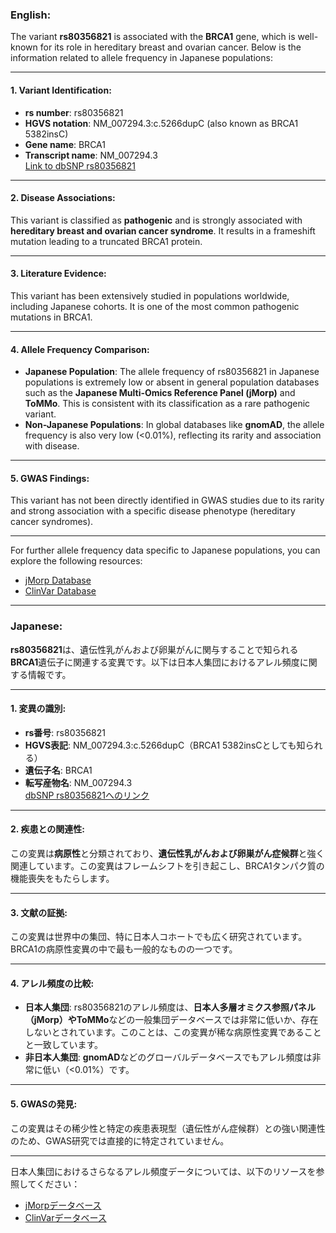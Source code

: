 ### English:
The variant **rs80356821** is associated with the **BRCA1** gene, which is well-known for its role in hereditary breast and ovarian cancer. Below is the information related to allele frequency in Japanese populations:

---

#### 1. **Variant Identification**:
- **rs number**: rs80356821
- **HGVS notation**: NM_007294.3:c.5266dupC (also known as BRCA1 5382insC)
- **Gene name**: BRCA1
- **Transcript name**: NM_007294.3  
  [Link to dbSNP rs80356821](https://www.ncbi.nlm.nih.gov/snp/rs80356821)

---

#### 2. **Disease Associations**:
This variant is classified as **pathogenic** and is strongly associated with **hereditary breast and ovarian cancer syndrome**. It results in a frameshift mutation leading to a truncated BRCA1 protein.

---

#### 3. **Literature Evidence**:
This variant has been extensively studied in populations worldwide, including Japanese cohorts. It is one of the most common pathogenic mutations in BRCA1.

---

#### 4. **Allele Frequency Comparison**:
- **Japanese Population**: The allele frequency of rs80356821 in Japanese populations is extremely low or absent in general population databases such as the **Japanese Multi-Omics Reference Panel (jMorp)** and **ToMMo**. This is consistent with its classification as a rare pathogenic variant.
- **Non-Japanese Populations**: In global databases like **gnomAD**, the allele frequency is also very low (<0.01%), reflecting its rarity and association with disease.

---

#### 5. **GWAS Findings**:
This variant has not been directly identified in GWAS studies due to its rarity and strong association with a specific disease phenotype (hereditary cancer syndromes).

---

For further allele frequency data specific to Japanese populations, you can explore the following resources:
- [jMorp Database](https://jmorp.megabank.tohoku.ac.jp/)
- [ClinVar Database](https://www.ncbi.nlm.nih.gov/clinvar/)

---

### Japanese:
**rs80356821**は、遺伝性乳がんおよび卵巣がんに関与することで知られる**BRCA1**遺伝子に関連する変異です。以下は日本人集団におけるアレル頻度に関する情報です。

---

#### 1. **変異の識別**:
- **rs番号**: rs80356821
- **HGVS表記**: NM_007294.3:c.5266dupC（BRCA1 5382insCとしても知られる）
- **遺伝子名**: BRCA1
- **転写産物名**: NM_007294.3  
  [dbSNP rs80356821へのリンク](https://www.ncbi.nlm.nih.gov/snp/rs80356821)

---

#### 2. **疾患との関連性**:
この変異は**病原性**と分類されており、**遺伝性乳がんおよび卵巣がん症候群**と強く関連しています。この変異はフレームシフトを引き起こし、BRCA1タンパク質の機能喪失をもたらします。

---

#### 3. **文献の証拠**:
この変異は世界中の集団、特に日本人コホートでも広く研究されています。BRCA1の病原性変異の中で最も一般的なものの一つです。

---

#### 4. **アレル頻度の比較**:
- **日本人集団**: rs80356821のアレル頻度は、**日本人多層オミクス参照パネル（jMorp）**や**ToMMo**などの一般集団データベースでは非常に低いか、存在しないとされています。このことは、この変異が稀な病原性変異であることと一致しています。
- **非日本人集団**: **gnomAD**などのグローバルデータベースでもアレル頻度は非常に低い（<0.01%）です。

---

#### 5. **GWASの発見**:
この変異はその稀少性と特定の疾患表現型（遺伝性がん症候群）との強い関連性のため、GWAS研究では直接的に特定されていません。

---

日本人集団におけるさらなるアレル頻度データについては、以下のリソースを参照してください：
- [jMorpデータベース](https://jmorp.megabank.tohoku.ac.jp/)
- [ClinVarデータベース](https://www.ncbi.nlm.nih.gov/clinvar/)